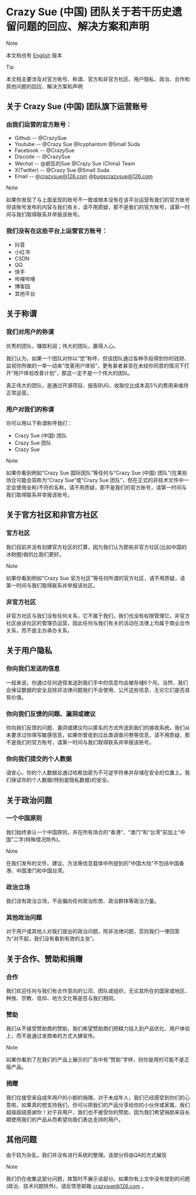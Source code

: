 # Crazy Sue (中国) 团队关于若干历史遗留问题的回应、解决方案和声明

> [!NOTE]
> 本文档也有 [English](https://github.com/CrazySue/CrazySue/blob/main/English-%E5%85%B3%E4%BA%8E%E5%8E%86%E5%8F%B2%E9%81%97%E7%95%99%E9%97%AE%E9%A2%98%E7%9A%84%E5%9B%9E%E5%BA%94%E3%80%81%E8%A7%A3%E5%86%B3%E6%96%B9%E6%A1%88%E5%92%8C%E5%A3%B0%E6%98%8E) 版本

> [!TIP]
> 本文档主要涉及对官方账号、称谓、官方和非官方社区、用户隐私、政治、合作和其他问题的回应、解决方案和声明


## 关于 Crazy Sue (中国) 团队旗下运营账号

### 由我们运营的官方账号：
- Github -- @CrazySue
- Youtube -- @Crazy Sue @Icyphantom @Small Suda
- Facebook -- @CrazySue
- Discode -- @CrazySue
- Wechat -- @疯狂的Sue @Crazy Sue (China) Team
- X(Twitter) -- @Crazy Sue @Small Suda
- Email -- @crazysue@126.com @bugscrazysue@126.com
> [!NOTE]
> 如果你发现了与上面呈现的账号不一致或根本没有在该平台运营有我们的官方账号但该账号发布的内容与我们有关，请不用质疑，那不是我们的官方账号，请第一时间与我们取得联系并举报该账号。

### 我们没有在这些平台上运营官方账号：
- 抖音
- 小红书
- CSDN
- QQ
- 快手
- 哔哩哔哩
- 博客园
- 其他平台

## 关于称谓

### 我们对用户的称谓
优秀的团队，赚取利润；伟大的团队，赢得人心。

我们认为，如果一个团队对你以“您”称呼，但该团队通过各种手段得到你的钱财、监视你所做的一举一动来“改善用户体验”，更有甚者甚至在未经你同意的情况下打开“用户体验改善计划”，那这一定不是一个伟大的团队。

真正伟大的团队，是通过开源项目、报告BUG、收取仅比成本高5%的费用来维持正常运营。

### 用户对我们的称谓
你可以用以下称谓称呼我们：
- Crazy Sue (中国) 团队
- Crazy Sue 团队
- Crazy Sue
> [!NOTE]
> 如果你看到例如“Crazy Sue 国际团队”等任何与“Crazy Sue (中国) 团队”(在某些场合可能会简称为“Crazy Sue”或“Crazy Sue 团队”，但在正式的非技术文件中一定会使用全称)不符的名称，请不用质疑，那不是我们的官方账号，请第一时间与我们取得联系并举报该账号。

## 关于官方社区和非官方社区

### 官方社区
我们目前并没有创建官方社区的打算，因为我们认为那些非官方社区(比如中国的冰粉圈)做的比我们更好。
> [!NOTE]
> 如果你看到例如“Crazy Sue 官方社区”等任何所谓的官方社区，请不用质疑，请第一时间与我们取得联系并举报该社区。

### 非官方社区
非官方社区与我们没有任何关系，它不属于我们，我们也没有权限管理它。非官方社区由该社区的管理员运营，因此任何与我们有关的活动在法律上均属于商业合作关系，而不是主办承办关系。

## 关于用户隐私

### 你向我们发送的信息
一般来说，你通过任何途径发送到我们手中的信息均会被存储6个月。当然，我们会保证数据的安全且除非法律问题我们不会使用、公开这些信息，无论它们是否具有价值。

### 你向我们反馈的问题、漏洞或建议
你向我们反馈的问题、漏洞或建议均以匿名的方式传送到我们的接收系统。我们从未要求过你填写敏感信息，如果你曾收到过此类调查问卷等信息，请不用质疑，那不是我们的官方账号，请第一时间与我们取得联系并举报该账号。

### 你向我们提交的个人数据
请安心，你的个人数据会通过哈希加密为不可逆字符串并存储在安全的位置上。我们保证你的个人数据(特别是隐私数据)的安全。

## 关于政治问题

### 一个中国原则
我们始终承认一个中国原则，并在所有场合的“香港”、“澳门”和“台湾”前加上“中国”二字(特殊情况除外)。
> [!NOTE]
> 在我们发布的文件、建议、方法等信息载体中所提到的“中国大陆”不包括中国香港、中国澳门和中国台湾。

### 政治立场
我们没有政治立场，不会偏向任何政治形势、政治群体等政治力量。

### 其他政治问题
对于用户或其他人对我们提出的政治问题，除非法律问题，否则我们一律回答为“对不起，我们没有看到有效的主张”。

## 关于合作、赞助和捐赠

### 合作
我们欢迎任何与我们有合作意向的公司、团队或组织，无论其所在的国家或地区、种族、宗教、信仰、地方文化等是否与我们相同。

### 赞助
我们从不接受赞助商的赞助，我们希望赞助商们把精力投入到产品优化、用户体验上，而不是通过发商单的方式大肆宣传。
> [!NOTE]
> 如果你看到了在我们的产品上展示的广告中有“赞助”字样，则你是用的可能不是正版产品。

### 捐赠
我们仅接受来自成年用户的小额的捐赠。对于未成年人，我们已经感受到你们的心意啦，如果真的想支持我们，你可以把我们的产品分享给你的小伙伴或家属，我们超级超级感谢你！对于非用户，我们也不接受你的赞助，因为我们希望捐助来自长期使用我们的产品从而希望向我们表达支持的用户。

## 其他问题
由于较为杂乱，我们并没有进行系统的整理。该部分将由QA的方式展现

> [!NOTE]
> 我们仍在收集这部分问题，故暂时不展示该部分。如果你有上文中没有提到的问题(政治、技术问题除外)，请反馈至邮箱 crazysue@126.com 。

